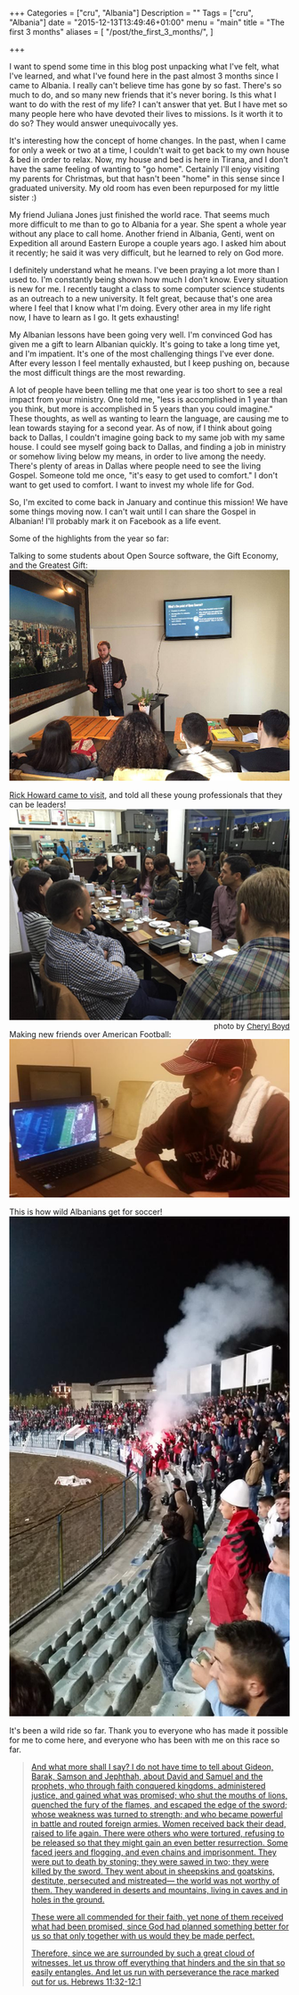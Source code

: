 +++
Categories = ["cru", "Albania"]
Description = ""
Tags = ["cru", "Albania"]
date = "2015-12-13T13:49:46+01:00"
menu = "main"
title = "The first 3 months"
aliases = [
  "/post/the_first_3_months/",
]

+++

I want to spend some time in this blog post unpacking what I've felt, what I've learned, and what I've found here in the past almost 3 months since I came to Albania.  I really can't believe time has gone by so fast.  There's so much to do, and so many new friends that it's never boring.  Is this what I want to do with the rest of my life?  I can't answer that yet.  But I have met so many people here who have devoted their lives to missions.  Is it worth it to do so?  They would answer unequivocally yes.

It's interesting how the concept of home changes.  In the past, when I came for only a week or two at a time, I couldn't wait to get back to my own house & bed in order to relax.  Now, my house and bed is here in Tirana, and I don't have the same feeling of wanting to "go home".  Certainly I'll enjoy visiting my parents for Christmas, but that hasn't been "home" in this sense since I graduated university.  My old room has even been repurposed for my little sister :)

My friend Juliana Jones just finished the world race.  That seems much more difficult to me than to go to Albania for a year.  She spent a whole year without any place to call home.  Another friend in Albania, Genti, went on Expedition all around Eastern Europe a couple years ago.  I asked him about it recently; he said it was very difficult, but he learned to rely on God more.

I definitely understand what he means.  I've been praying a lot more than I used to.  I'm constantly being shown how much I don't know.  Every situation is new for me.  I recently taught a class to some computer science students as an outreach to a new university.  It felt great, because that's one area where I feel that I know what I'm doing.  Every other area in my life right now, I have to learn as I go.  It gets exhausting!

My Albanian lessons have been going very well.  I'm convinced God has given me a gift to learn Albanian quickly.  It's going to take a long time yet, and I'm impatient.  It's one of the most challenging things I've ever done.  After every lesson I feel mentally exhausted, but I keep pushing on, because the most difficult things are the most rewarding.

A lot of people have been telling me that one year is too short to see a real impact from your ministry.  One told me, "less is accomplished in 1 year than you think, but more is accomplished in 5 years than you could imagine."  These thoughts, as well as wanting to learn the language, are causing me to lean towards staying for a second year.  As of now, if I think about going back to Dallas, I couldn't imagine going back to my same job with my same house.  I could see myself going back to Dallas, and finding a job in ministry or somehow living below my means, in order to live among the needy.  There's plenty of areas in Dallas where people need to see the living Gospel.  Someone told me once, "it's easy to get used to comfort." I don't want to get used to comfort.  I want to invest my whole life for God.

So, I'm excited to come back in January and continue this mission!  We have some things moving now.  I can't wait until I can share the Gospel in Albanian!  I'll probably mark it on Facebook as a life event.

Some of the highlights from the year so far:

Talking to some students about Open Source software, the Gift Economy, and the Greatest Gift:
![C++ Talk](/images/2015/CPP_talk_2.jpg)

[Rick Howard came to visit](/post/welcome_weekend/), and told all these young professionals that they can be leaders!
![Young Professionals with Rick](/images/2015/young_professionals_with_rick.jpg)
<span style="float: right; font-size: 10pt;">photo by <a href="https://www.instagram.com/p/-7In4IhIcu/">Cheryl Boyd</a></span>

Making new friends over American Football:
![Pal watching Texas A&M football](/.640x/images/2015/pal_texas_a&m.jpg)

This is how wild Albanians get for soccer!
![Albanian fans at a soccer match](/.640x/images/2015/albanians_at_soccer_match.jpg)

It's been a wild ride so far.  Thank you to everyone who has made it possible for me to come here, and everyone who has been with me on this race so far.

<a href="http://www.desiringgod.org/messages/running-with-the-witnesses">

> And what more shall I say? I do not have time to tell about Gideon, Barak, Samson 
> and Jephthah, about David and Samuel and the prophets, who through faith 
> conquered kingdoms, administered justice, and gained what was promised; who shut 
> the mouths of lions, quenched the fury of the flames, and escaped the edge of the 
> sword; whose weakness was turned to strength; and who became powerful in battle and 
> routed foreign armies. Women received back their dead, raised to life again. 
> There were others who were tortured, refusing to be released so that they might 
> gain an even better resurrection. Some faced jeers and flogging, and even chains 
> and imprisonment. They were put to death by stoning; they were sawed in two; 
> they were killed by the sword. They went about in sheepskins and goatskins, 
> destitute, persecuted and mistreated— the world was not worthy of them. They 
> wandered in deserts and mountains, living in caves and in holes in the ground.
>  
> These were all commended for their faith, yet none of them received what had been 
> promised, since God had planned something better for us so that only together 
> with us would they be made perfect.
>  
> Therefore, since we are surrounded by such a great cloud of witnesses, let us throw 
> off everything that hinders and the sin that so easily entangles. And let us run 
> with perseverance the race marked out for us.
> <span class="source"><a href="http://biblehub.com/niv/hebrews/11.htm">Hebrews 11:32-12:1</a></span>

</a>